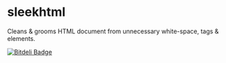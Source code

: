 sleekhtml
=========

Cleans &amp; grooms HTML document from unnecessary white-space, tags &amp; elements.


[![Bitdeli Badge](https://d2weczhvl823v0.cloudfront.net/ernestas-poskus/sleekhtml/trend.png)](https://bitdeli.com/free "Bitdeli Badge")


